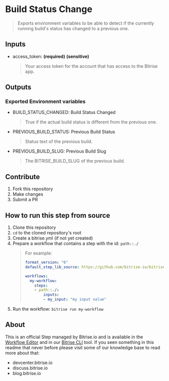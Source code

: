 # Build Status Change

> Exports environment variables to be able to detect if the currently running build's status has changed to a previous one.

## Inputs

- access_token: __(required)__ __(sensitive)__
    > Your access token for the account that has access to the Bitrise app.

## Outputs

### Exported Environment variables

- BUILD_STATUS_CHANGED: Build Status Changed
    > True if the actual build status is different from the previous one.
- PREVIOUS_BUILD_STATUS: Previous Build Status
    > Status text of the previous build.
- PREVIOUS_BUILD_SLUG: Previous Build Slug
    > The BITRISE_BUILD_SLUG of the previous build.

## Contribute

1. Fork this repository
1. Make changes
1. Submit a PR

## How to run this step from source

1. Clone this repository
1. `cd` to the cloned repository's root
1. Create a bitrise.yml (if not yet created)
1. Prepare a workflow that contains a step with the id: `path::./`
    > For example:
    > ```yaml
    > format_version: "6"
    > default_step_lib_source: https://github.com/bitrise-io/bitrise-steplib.git
    > 
    > workflows:
    >   my-workflow:
    >     steps:
    >     - path::./:
    >         inputs: 
    >         - my_input: "my input value"
    > ```
1. Run the workflow: `bitrise run my-workflow`

## About
This is an official Step managed by Bitrise.io and is available in the [Workflow Editor](https://www.bitrise.io/features/workflow-editor) and in our [Bitrise CLI](https://github.com/bitrise-io/bitrise) tool. If you seen something in this readme that never before please visit some of our knowledge base to read more about that:
  - devcenter.bitrise.io
  - discuss.bitrise.io
  - blog.bitrise.io
